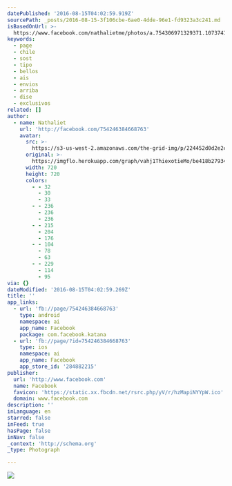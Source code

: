 ```yaml
---
datePublished: '2016-08-15T04:02:59.919Z'
sourcePath: _posts/2016-08-15-3f106cbe-6ae0-4dde-96e1-fd9323a3c241.md
isBasedOnUrl: >-
  https://www.facebook.com/nathalietme/photos/a.754306971329371.1073741828.754246384668763/1172832116143519/?type=3&theater
keywords:
  - page
  - chile
  - sost
  - tipo
  - bellos
  - ais
  - envios
  - arriba
  - dise
  - exclusivos
related: []
author:
  - name: Nathaliet
    url: 'http://facebook.com/754246384668763'
    avatar:
      src: >-
        https://s3-us-west-2.amazonaws.com/the-grid-img/p/224452d0d2e2c8391f2b7c94ed7e34835b0b2506.jpg
      original: >-
        https://imgflo.herokuapp.com/graph/vahj1ThiexotieMo/be418b279342b3680a29c90021009eb9/noop.jpg?input=https%3A%2F%2Fscontent.xx.fbcdn.net%2Fv%2Ft1.0-9%2Fp720x720%2F13600126_1172832116143519_8410053158136311134_n.jpg%3Foh%3Dc1af3219e4a9cac8cbff644aa4e1cbf7%26oe%3D5811998C
      width: 720
      height: 720
      colors:
        - - 32
          - 30
          - 33
        - - 236
          - 236
          - 236
        - - 215
          - 204
          - 176
        - - 104
          - 78
          - 63
        - - 229
          - 114
          - 95
via: {}
dateModified: '2016-08-15T04:02:59.269Z'
title: ''
app_links:
  - url: 'fb://page/754246384668763'
    type: android
    namespace: ai
    app_name: Facebook
    package: com.facebook.katana
  - url: 'fb://page/?id=754246384668763'
    type: ios
    namespace: ai
    app_name: Facebook
    app_store_id: '284882215'
publisher:
  url: 'http://www.facebook.com'
  name: Facebook
  favicon: 'https://static.xx.fbcdn.net/rsrc.php/yV/r/hzMapiNYYpW.ico'
  domain: www.facebook.com
description: ''
inLanguage: en
starred: false
inFeed: true
hasPage: false
inNav: false
_context: 'http://schema.org'
_type: Photograph

---
```

![](https://s3-us-west-2.amazonaws.com/the-grid-img/p/224452d0d2e2c8391f2b7c94ed7e34835b0b2506.jpg)